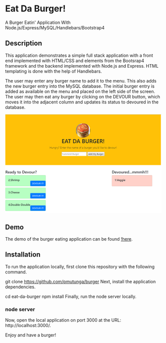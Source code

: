 # Eat Da Burger!
A Burger Eatin' Application With Node.js/Express/MySQL/Handlebars/Bootstrap4

## Description
This application demonstrates a simple full stack application with a front end implemented with HTML/CSS and elements from the Bootsrap4 framework and the backend implemented with Node.js and Express. HTML templating is done with the help of Handlebars.

The user may enter any burger name to add it to the menu. This also adds the new burger entry into the MySQL database. The initial burger entry is added as available on the menu and placed on the left side of the screen. The user may then eat any burger by clicking on the DEVOUR button, which moves it into the adjacent column and updates its status to devoured in the database.

![screenshot](public/assets/img/burgerapp.PNG)

## Demo
The demo of the burger eating application can be found [!here](https://pacific-bayou-28835.herokuapp.com/).

## Installation
To run the application locally, first clone this repository with the following command.

git clone https://github.com/pmutunga/burger
Next, install the application dependencies.

cd eat-da-burger
npm install
Finally, run the node server locally.

### node server
Now, open the local application on port 3000 at the URL: http://localhost:3000/.

Enjoy and have a burger!

